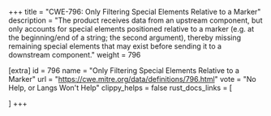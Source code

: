 +++
title = "CWE-796: Only Filtering Special Elements Relative to a Marker"
description	= "The product receives data from an upstream component, but only accounts for special elements positioned relative to a marker (e.g. at the beginning/end of a string; the second argument), thereby missing remaining special elements that may exist before sending it to a downstream component."
weight = 796

[extra]
id = 796
name = "Only Filtering Special Elements Relative to a Marker"
url = "https://cwe.mitre.org/data/definitions/796.html"
vote = "No Help, or Langs Won't Help"
clippy_helps = false
rust_docs_links = [
	
]
+++

